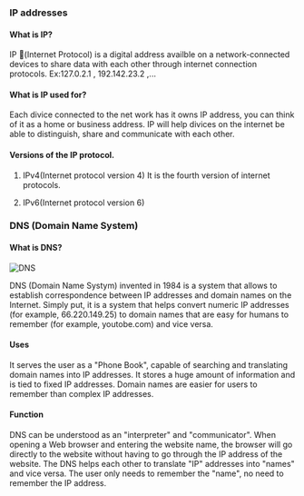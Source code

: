 ### IP addresses 
#### What is IP?
 IP (Internet Protocol) is a digital address availble on a network-connected devices to share 
data with each other through internet connection protocols.
Ex:127.0.2.1  ,  192.142.23.2  ,...
  

#### What is IP used for?

Each divice connected to the net work has it owns IP address, you can think of it as a home or
business address.
IP will help divices on the internet be able to distinguish, share and communicate with each other.

#### Versions of the IP protocol. 

1. IPv4(Internet protocol version 4)
 It is the fourth version of internet protocols. 



2. IPv6(Internet protocol version 6)



### DNS (Domain Name System)

#### What is DNS?
![DNS](https://imc.org.vn/uploads/plugin/news/519/1627437317-1622235566-dns-server-8-8-8-8-lam-gi-m-t-c-truy-c-p-m-ng.png)

 DNS (Domain Name Systym) invented in 1984 is a system that allows to establish correspondence
between IP addresses and domain names on the Internet. Simply put, it is a system that helps
convert numeric IP addresses (for example, 66.220.149.25) to domain names that are easy for
humans to remember (for example, youtobe.com) and vice versa.

#### Uses

It serves the user as a "Phone Book", capable of searching and translating domain names into
IP addresses. It stores a huge amount of information and is tied to fixed IP addresses.
Domain names are easier for users to remember than complex IP addresses.


#### Function

 DNS can be understood as an "interpreter" and "communicator".
When opening a Web browser and entering the website name, the browser will go directly to the
website without having to go through the IP address of the website. The DNS helps each other to
translate "IP" addresses into "names" and vice versa. The user only needs to remember the "name",
no need to remember the IP address.


